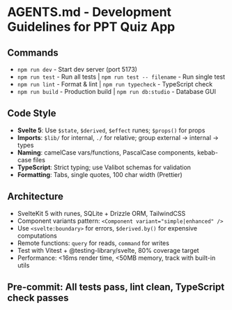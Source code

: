# AGENTS.md - Development Guidelines for PPT Quiz App

## Commands

- `npm run dev` - Start dev server (port 5173)
- `npm run test` - Run all tests | `npm run test -- filename` - Run single test
- `npm run lint` - Format & lint | `npm run typecheck` - TypeScript check
- `npm run build` - Production build | `npm run db:studio` - Database GUI

## Code Style

- **Svelte 5**: Use `$state`, `$derived`, `$effect` runes; `$props()` for props
- **Imports**: `$lib/` for internal, `./` for relative; group external → internal → types
- **Naming**: camelCase vars/functions, PascalCase components, kebab-case files
- **TypeScript**: Strict typing; use Valibot schemas for validation
- **Formatting**: Tabs, single quotes, 100 char width (Prettier)

## Architecture

- SvelteKit 5 with runes, SQLite + Drizzle ORM, TailwindCSS
- Component variants pattern: `<Component variant="simple|enhanced" />`
- Use `<svelte:boundary>` for errors, `$derived.by()` for expensive computations
- Remote functions: `query` for reads, `command` for writes
- Test with Vitest + @testing-library/svelte, 80% coverage target
- Performance: <16ms render time, <50MB memory, track with built-in utils

## Pre-commit: All tests pass, lint clean, TypeScript check passes
